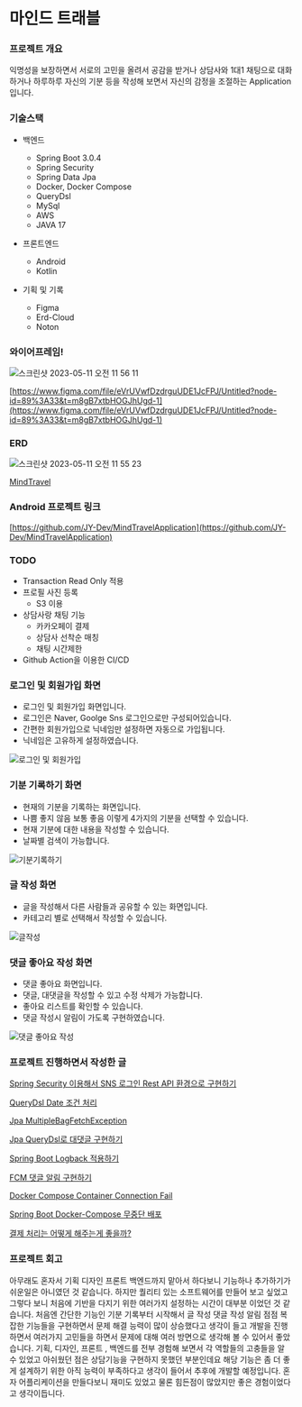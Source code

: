 # 마인드 트래블

### 프로젝트 개요
익명성을 보장하면서 서로의 고민을 올려서 공감을 받거나 상담사와 1대1 채팅으로 대화하거나 하루하루 자신의 기분 등을 작성해 보면서 자신의 감정을 조절하는 Application 입니다.

### 기술스택

- 백엔드
    - Spring Boot 3.0.4
    - Spring Security
    - Spring Data Jpa
    - Docker, Docker Compose
    - QueryDsl
    - MySql
    - AWS
    - JAVA 17

- 프론트엔드
    - Android
    - Kotlin
    

- 기획 및 기록
    - Figma
    - Erd-Cloud
    - Noton
    

### 와이어프레임!
![스크린샷 2023-05-11 오전 11 56 11](https://github.com/JY-Dev/MindTravelSpringProject/assets/45057493/a48118da-72fd-4dab-8fc0-feb66118fdc4)


[https://www.figma.com/file/eVrUVwfDzdrguUDE1JcFPJ/Untitled?node-id=89%3A33&t=m8gB7xtbHOGJhUgd-1](https://www.figma.com/file/eVrUVwfDzdrguUDE1JcFPJ/Untitled?node-id=89%3A33&t=m8gB7xtbHOGJhUgd-1)

### ERD
![스크린샷 2023-05-11 오전 11 55 23](https://github.com/JY-Dev/MindTravelSpringProject/assets/45057493/be33cdfa-6710-426a-bce0-9c48de69a767)

[MindTravel](https://www.erdcloud.com/d/TPdEDQWooRWKrJDnZ)

### Android 프로젝트 링크

[https://github.com/JY-Dev/MindTravelApplication](https://github.com/JY-Dev/MindTravelApplication)

### TODO
- Transaction Read Only 적용
- 프로필 사진 등록
    - S3 이용
- 상담사랑 채팅 기능
    - 카카오페이 결제
    - 상담사 선착순 매칭
    - 채팅 시간제한
- Github Action을 이용한 CI/CD

### 로그인 및 회원가입 화면
- 로그인 및 회원가입 화면입니다. 
- 로그인은 Naver, Goolge Sns 로그인으로만 구성되어있습니다.
- 간편한 회원가입으로 닉네임만 설정하면 자동으로 가입됩니다.
- 닉네임은 고유하게 설정하였습니다.

![로그인 및 회원가입](https://user-images.githubusercontent.com/45057493/233777008-3c666c4e-90d2-4dee-af43-3454617a399e.gif)

### 기분 기록하기 화면
- 현재의 기분을 기록하는 화면입니다.
- 나쁨 좋지 않음 보통 좋음 이렇게 4가지의 기분을 선택할 수 있습니다.
- 현재 기분에 대한 내용을 작성할 수 있습니다.
- 날짜별 검색이 가능합니다.

![기분기록하기](https://user-images.githubusercontent.com/45057493/233777037-e99920f2-5a31-4d4d-9199-53369f454026.gif)

### 글 작성 화면
- 글을 작성해서 다른 사람들과 공유할 수 있는 화면입니다.
- 카테고리 별로 선택해서 작성할 수 있습니다.

![글작성](https://user-images.githubusercontent.com/45057493/233777070-6d1395f2-597d-4e68-9c09-77912437b3e6.gif)

### 댓글 좋아요 작성 화면
- 댓글 좋아요 화면입니다.
- 댓글, 대댓글을 작성할 수 있고 수정 삭제가 가능합니다.
- 좋아요 리스트를 확인할 수 있습니다.
- 댓글 작성시 알림이 가도록 구현하였습니다.

![댓글 좋아요 작성](https://user-images.githubusercontent.com/45057493/233777105-6c22779e-a140-4ce9-86a4-792f0da2c5d4.gif)

### 프로젝트 진행하면서 작성한 글

[Spring Security 이용해서 SNS 로그인 Rest API 환경으로 구현하기](https://velog.io/@kjy0302014/Spring-Security-이용해서-SNS-로그인-Rest-API-환경으로-구현하기)

[QueryDsl Date 조건 처리](https://velog.io/@kjy0302014/QueryDsl-Date-조건-처리)

[Jpa MultipleBagFetchException](https://velog.io/@kjy0302014/Jpa-MultipleBagFetchException)

[Jpa QueryDsl로 대댓글 구현하기](https://velog.io/@kjy0302014/Jpa-QueryDsl로-대댓글-구현하기)

[Spring Boot Logback 적용하기](https://velog.io/@kjy0302014/Spring-Boot-LogBack-%EC%A0%81%EC%9A%A9%ED%95%98%EA%B8%B0)

[FCM 댓글 알림 구현하기](https://velog.io/@kjy0302014/FCM-%EB%8C%93%EA%B8%80-%EC%95%8C%EB%A6%BC-%EA%B5%AC%ED%98%84%ED%95%98%EA%B8%B0)

[Docker Compose Container Connection Fail](https://velog.io/@kjy0302014/Docker-Compose-Container-Connection-Fail)

[Spring Boot Docker-Compose 무중단 배포](https://velog.io/@kjy0302014/Spring-Boot-Docker-Compose-%EB%AC%B4%EC%A4%91%EB%8B%A8-%EB%B0%B0%ED%8F%AC)

[결제 처리는 어떻게 해주는게 좋을까?](https://velog.io/@kjy0302014/%EA%B2%B0%EC%A0%9C-%EC%B2%98%EB%A6%AC%EB%8A%94-%EC%96%B4%EB%96%BB%EA%B2%8C-%ED%95%B4%EC%A3%BC%EB%8A%94%EA%B2%8C-%EC%A2%8B%EC%9D%84%EA%B9%8C)

### 프로젝트 회고
아무래도 혼자서 기획 디자인 프론트 백엔드까지 맡아서 하다보니 기능하나 추가하기가 쉬운일은 아니였던 것 같습니다. 하지만 퀄리티 있는 소프트웨어를 만들어 보고 싶었고 그렇다 보니 처음에 기반을 다지기 위한 여러가지 설정하는 시간이 대부분 이었던 것 같습니다. 처음엔 간단한 기능인 기분 기록부터 시작해서 글 작성 댓글 작성 알림 점점 복잡한 기능들을 구현하면서 문제 해결 능력이 많이 상승했다고 생각이 들고 개발을 진행하면서 여러가지 고민들을 하면서 문제에 대해 여러 방면으로 생각해 볼 수 있어서 좋았습니다. 기획, 디자인, 프론트 , 백엔드를 전부 경험해 보면서 각 역할들의 고충들을 알 수 있었고 아쉬웠던 점은 상담기능을 구현하지 못했던 부분인데요 해당 기능은 좀 더 좋게 설계하기 위한 아직 능력이 부족하다고 생각이 들어서 추후에 개발할 예정입니다. 혼자 어플리케이션을 만들다보니 재미도 있었고 물론 힘든점이 많았지만 좋은 경험이었다고 생각이듭니다.
